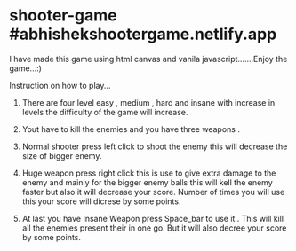 # shooter-game #abhishekshootergame.netlify.app

I have made this game using html  canvas and vanila javascript.......Enjoy the game...:)

Instruction on how to play...

1. There are four level easy , medium , hard and insane with increase in levels the difficulty of the game will increase.

2. Yout have to kill the enemies and you have three weapons .

3. Normal shooter press left click to shoot the enemy this will decrease the size of bigger enemy.

4. Huge weapon press right click this is use to give extra damage to the enemy and mainly for the bigger enemy balls this will kell the enemy faster but also it will decrease your score. Number of times you will use this your score will dicrese by some points.

5. At last you have Insane Weapon press Space_bar to use it . This will kill all the enemies present their in one go. But it will also decree your score by some points.


